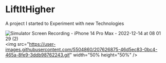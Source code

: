 # LiftItHigher
A project I started to Experiment with new Technologies


![Simulator Screen Recording - iPhone 14 Pro Max - 2022-12-14 at 08 01 29 (2)](https://user-images.githubusercontent.com/5504860/207626875-46d5ec83-0bc4-465a-8fe9-3ddb98762243.gif)
<img src="https://user-images.githubusercontent.com/5504860/207626875-46d5ec83-0bc4-465a-8fe9-3ddb98762243.gif" width="50% height="50%" />
